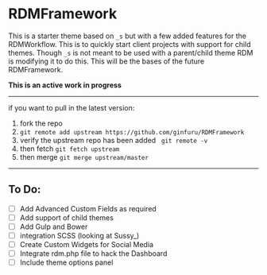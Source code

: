 RDMFramework
============

This is a starter theme based on `_s` but with a few added features for the RDMWorkflow. This is to quickly start client projects with support for child themes. Though `_s` is not meant to be used with a parent/child theme RDM is modifying it to do this. This will be the bases of the future RDMFramework.

<strong>This is an active work in progress</strong>

---

if you want to pull in the latest version:

1. fork the repo
2. `git remote add upstream https://github.com/ginfuru/RDMFramework`
3. verify the upstream repo has been added ` git remote -v`
4. then fetch `git fetch upstream`
5. then merge `git merge upstream/master`


---

## To Do:
- [ ] Add Advanced Custom Fields as required
- [ ] Add support of child themes
- [ ] Add Gulp and Bower
- [ ] integration SCSS (looking at Sussy_)
- [ ] Create Custom Widgets for Social Media
- [ ] Integrate rdm.php file to hack the Dashboard
- [ ] Include theme options panel
